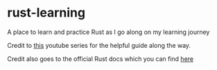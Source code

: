 # rust-learning

A place to learn and practice Rust as I go along on my learning journey

Credit to [this](https://www.youtube.com/watch?v=Az3jBd4xdF4&list=PLLqEtX6ql2EyPAZ1M2_C0GgVd4A-_L4_5) youtube series for the helpful guide along the way.

Credit also goes to the official Rust docs which you can find [here](https://www.rust-lang.org/learn)
